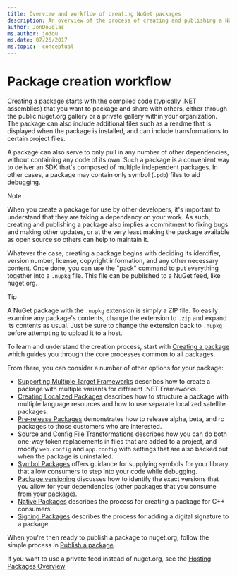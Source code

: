 ```yaml
---
title: Overview and workflow of creating NuGet packages
description: An overview of the process of creating and publishing a NuGet package, with links to other specific parts of the process.
author: JonDouglas
ms.author: jodou
ms.date: 07/26/2017
ms.topic:  conceptual
---
```


# Package creation workflow

Creating a package starts with the compiled code (typically .NET assemblies) that you want to package and share with others, either through the public nuget.org gallery or a private gallery within your organization. The package can also include additional files such as a readme that is displayed when the package is installed, and can include transformations to certain project files.

A package can also serve to only pull in any number of other dependencies, without containing any code of its own. Such a package is a convenient way to deliver an SDK that's composed of multiple independent packages. In other cases, a package may contain only symbol (`.pdb`) files to aid debugging.

> [!Note]
> When you create a package for use by other developers, it's important to understand that they are taking a dependency on your work. As such, creating and publishing a package also implies a commitment to fixing bugs and making other updates, or at the very least making the package available as open source so others can help to maintain it.

Whatever the case, creating a package begins with deciding its identifier, version number, license, copyright information, and any other necessary content. Once done, you can use the "pack" command to put everything together into a `.nupkg` file. This file can be published to a NuGet feed, like nuget.org.

> [!Tip]
> A NuGet package with the `.nupkg` extension is simply a ZIP file. To easily examine any package's contents, change the extension to `.zip` and expand its contents as usual. Just be sure to change the extension back to `.nupkg` before attempting to upload it to a host.

To learn and understand the creation process, start with [Creating a package](../create-packages/creating-a-package.md) which guides you through the core processes common to all packages.

From there, you can consider a number of other options for your package:

- [Supporting Multiple Target Frameworks](../create-packages/supporting-multiple-target-frameworks.md) describes how to create a package with multiple variants for different .NET Frameworks.
- [Creating Localized Packages](../create-packages/creating-localized-packages.md) describes how to structure a package with multiple language resources and how to use separate localized satellite packages.
- [Pre-release Packages](../create-packages/prerelease-packages.md) demonstrates how to release alpha, beta, and rc packages to those customers who are interested.
- [Source and Config File Transformations](../create-packages/source-and-config-file-transformations.md) describes how you can do both one-way token replacements in files that are added to a project, and modify `web.config` and `app.config` with settings that are also backed out when the package is uninstalled.
- [Symbol Packages](../create-packages/symbol-packages-snupkg.md) offers guidance for supplying symbols for your library that allow consumers to step into your code while debugging.
- [Package versioning](../concepts/package-versioning.md) discusses how to identify the exact versions that you allow for your dependencies (other packages that you consume from your package).
- [Native Packages](../guides/native-packages.md) describes the process for creating a package for C++ consumers.
- [Signing Packages](../create-packages/sign-a-package.md) describes the process for adding a digital signature to a package.

When you're then ready to publish a package to nuget.org, follow the simple process in [Publish a package](../nuget-org/publish-a-package.md).

If you want to use a private feed instead of nuget.org, see the [Hosting Packages Overview](../hosting-packages/overview.md)
